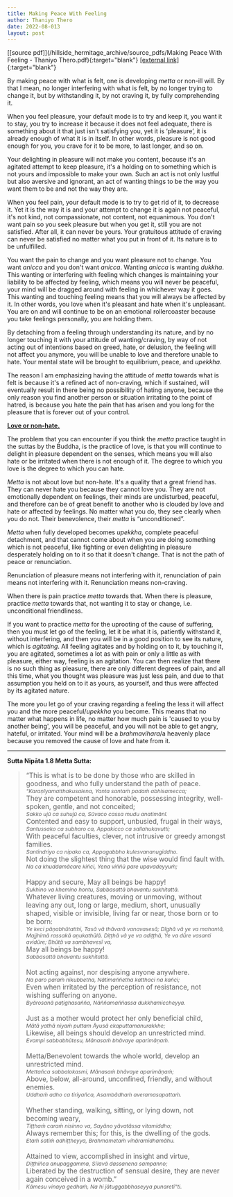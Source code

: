 ```yaml
---
title: Making Peace With Feeling
author: Thaniyo Thero
date: 2022-08-013
layout: post
---
```


<style>
.pali2 {
    font-size: 0.8em;
    }
blockquote {
    font-size: 1.1em;
    }
</style>

[[source pdf]](/hillside_hermitage_archive/source_pdfs/Making Peace With Feeling - Thaniyo Thero.pdf){:target="blank"} [[external link]](https://t.me/HillsideHermitage/212){:target="blank"}

By making peace with what is felt, one is developing _metta_ or non-ill will. By that I mean, no longer interfering with what is felt, by no longer trying to change it, but by withstanding it, by not craving it, by fully comprehending it.

When you feel pleasure, your default mode is to try and keep it, you want it to stay, you try to increase it because it does not feel adequate, there is something about it that just isn't satisfying you, yet it is ‘pleasure’, it is already enough of what it is in itself. In other words, pleasure is not good enough for you, you crave for it to be more, to last longer, and so on.

Your delighting in pleasure will not make you content, because it's an agitated attempt to keep pleasure, it's a holding on to something which is not yours and impossible to make your own. Such an act is not only lustful but also aversive and ignorant, an act of wanting things to be the way you want them to be and not the way they are.

When you feel pain, your default mode is to try to get rid of it, to decrease it. Yet it is the way it is and your attempt to change it is again not peaceful, it's not kind, not compassionate, not content, not equanimous. You don't want pain so you seek pleasure but when you get it, still you are not satisfied. After all, it can never be yours. Your gratuitous attitude of craving can never be satisfied no matter what you put in front of it. Its nature is to be unfulfilled.

You want the pain to change and you want pleasure not to change. You want _anicca_ and you don't want _anicca_. Wanting _anicca_ is wanting _dukkha_. This wanting or interfering with feeling which changes is maintaining your liability to be affected by feeling, which means you will never be peaceful, your mind will be dragged around with feeling in whichever way it goes. This wanting and touching feeling means that you will always be affected by it. In other words, you love when it's pleasant and hate when it's unpleasant. You are on and will continue to be on an emotional rollercoaster because you take feelings personally, you are holding them.

By detaching from a feeling through understanding its nature, and by no longer touching it with your attitude of wanting/craving, by way of not acting out of intentions based on greed, hate, or delusion, the feeling will not affect you anymore, you will be unable to love and therefore unable to hate. Your mental state will be brought to equilibrium, peace, and _upekkha_.

The reason I am emphasizing having the attitude of _metta_ towards what is felt is because it's a refined act of non-craving, which if sustained, will eventually result in there being no possibility of hating anyone, because the only reason you find another person or situation irritating to the point of hatred, is because you hate the pain that has arisen and you long for the pleasure that is forever out of your control.

<u>**Love or non-hate.**</u>

The problem that you can encounter if you think the _metta_ practice taught in the suttas by the Buddha, is the practice of love, is that you will continue to delight in pleasure dependent on the senses, which means you will also hate or be irritated when there is not enough of it. The degree to which you love is the degree to which you can hate.

_Metta_ is not about love but non-hate. It's a quality that a great friend has. They can never hate you because they cannot love you. They are not emotionally dependent on feelings, their minds are undisturbed, peaceful, and therefore can be of great benefit to another who is clouded by love and hate or affected by feelings. No matter what you do, they see clearly when you do not. Their benevolence, their _metta_ is “unconditioned”.

_Metta_ when fully developed becomes _upekkha_, complete peaceful detachment, and that cannot come about when you are doing something which is not peaceful, like fighting or even delighting in pleasure desperately holding on to it so that it doesn't change. That is not the path of peace or renunciation.

Renunciation of pleasure means not interfering with it, renunciation of pain means not interfering with it. Renunciation means non-craving.

When there is pain practice _metta_ towards that. When there is pleasure, practice _metta_ towards that, not wanting it to stay or change, i.e. unconditional friendliness.

If you want to practice _metta_ for the uprooting of the cause of suffering, then you must let go of the feeling, let it be what it is, patiently withstand it, without interfering, and then you will be in a good position to see its nature, which is _agitating_. All feeling agitates and by holding on to it, by touching it, you are agitated, sometimes a lot as with pain or only a little as with pleasure, either way, feeling is an agitation. You can then realize that there is no such thing as pleasure, there are only different degrees of pain, and all this time, what you thought was pleasure was just less pain, and due to that assumption you held on to it as yours, as yourself, and thus were affected by its agitated nature.

The more you let go of your craving regarding a feeling the less it will affect you and the more peaceful/_upekkha_ you become. This means that no matter what happens in life, no matter how much pain is 'caused to you by another being', you will be peaceful, and you will not be able to get angry, hateful, or irritated. Your mind will be a _brahmavihara_/a heavenly place because you removed the cause of love and hate from it.

***

**Sutta Nipāta 1.8 Metta Sutta:**

<blockquote>
“This is what is to be done by those who are skilled in goodness, and who fully understand the path of peace.<br/>
<em class="pali2">"Karaṇīyamatthakusalena, Yanta santaṁ padaṁ abhisamecca;</em><br/>
They are competent and honorable, possessing integrity, well-spoken, gentle, and not conceited;<br/>
<em class="pali2">Sakko ujū ca suhujū ca, Sūvaco cassa mudu anatimānī.</em><br/>
Contented and easy to support, unbusied, frugal in their ways,<br/>
<em class="pali2">Santussako ca subharo ca, Appakicco ca sallahukavutti;</em><br/>
With peaceful faculties, clever, not intrusive or greedy amongst families.<br/>
<em class="pali2">Santindriyo ca nipako ca, Appagabbho kulesvananugiddho.</em><br/>
Not doing the slightest thing that the wise would find fault with.<br/>
<em class="pali2">Na ca khuddamācare kiñci, Yena viññū pare upavadeyyuṁ;</em>
<br/>
<br/>
Happy and secure, May all beings be happy!<br/>
<em class="pali2">Sukhino va khemino hontu, Sabbasattā bhavantu sukhitattā.</em><br/>
Whatever living creatures, moving or unmoving, without leaving any out, long or large, medium, short, unusually shaped, visible or invisible, living far or near, those born or to be born:<br/>
<em class="pali2">Ye keci pāṇabhūtatthi, Tasā vā thāvarā vanavasesā; Dīghā vā ye va mahantā, Majjhimā rassakā aṇukathūlā. Diṭṭhā vā ye va adiṭṭhā, Ye va dūre vasanti avidūre; Bhūtā va sambhavesī va,</em><br/>
May all beings be happy!<br/>
<em class="pali2">Sabbasattā bhavantu sukhitattā.</em>
<br/>
<br/>
Not acting against, nor despising anyone anywhere.<br/>
<em class="pali2">Na paro paraṁ nikubbetha, Nātimaññetha katthaci na kañci;</em><br/>
Even when irritated by the perception of resistance, not wishing suffering on anyone.<br/>
<em class="pali2">Byārosanā paṭighasañña, Nāññamaññassa dukkhamiccheyya.</em>
<br/>
<br/>
Just as a mother would protect her only beneficial child,<br/>
<em class="pali2">Mātā yathā niyaṁ puttam Āyusā ekaputtamanurakkhe;</em><br/>
Likewise, all beings should develop an unrestricted mind.<br/>
<em class="pali2">Evampi sabbabhūtesu, Mānasaṁ bhāvaye aparimāṇaṁ.</em>
<br/>
<br/>
Metta/Benevolent towards the whole world, develop an unrestricted mind.<br/>
<em class="pali2">Mettañca sabbalokasmi, Mānasaṁ bhāvaye aparimāṇaṁ;</em><br/>
Above, below, all-around, unconfined, friendly, and without enemies.<br/>
<em class="pali2">Uddhaṁ adho ca tiriyañca, Asambādhaṁ averamasapattaṁ.</em>
<br/>
<br/>
Whether standing, walking, sitting, or lying down, not becoming weary,<br/>
<em class="pali2">Tiṭṭhaṁ caraṁ nisinno va, Sayāno yāvatāssa vitamiddho;</em><br/>
Always remember this; for this, is the dwelling of the gods.<br/>
<em class="pali2">Etaṁ satiṁ adhiṭṭheyya, Brahmametaṁ vihāramidhamāhu.</em><br/>
<br/>
Attained to view, accomplished in insight and virtue,<br/>
<em class="pali2">Diṭṭhiñca anupaggamma, Sīlavā dassanena sampanno;</em><br/>
Liberated by the destruction of sensual desire, they are never again conceived in a womb.”<br/>
<em class="pali2">Kāmesu vinaya gedhaṁ, Na hi jātuggabbhaseyya punaretī”ti.</em>
</blockquote>